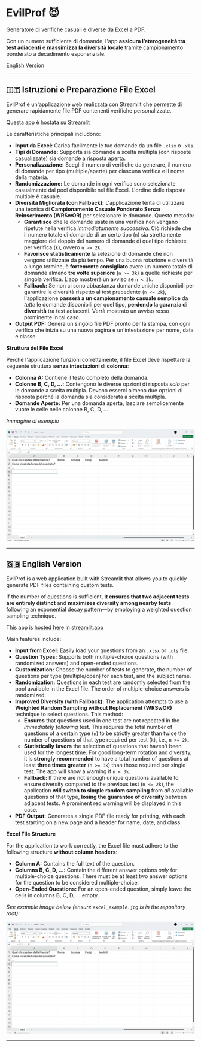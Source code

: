 # EvilProf 😈

Generatore di verifiche casuali e diverse da Excel a PDF. 

Con un numero sufficiente di domande, l'app **assicura l’eterogeneità tra test adiacenti** e **massimizza la diversità locale** tramite campionamento ponderato a decadimento esponenziale.

[English Version](#english-version)

---

## 🇮🇹 Istruzioni e Preparazione File Excel

EvilProf è un'applicazione web realizzata con Streamlit che permette di generare rapidamente file PDF contenenti verifiche personalizzate.

Questa app è [hostata su Streamlit](https://evilprof.streamlit.app/)

Le caratteristiche principali includono:

-   **Input da Excel:** Carica facilmente le tue domande da un file `.xlsx` o `.xls`.
-   **Tipi di Domande:** Supporta sia domande a scelta multipla (con risposte casualizzate) sia domande a risposta aperta.
-   **Personalizzazione:** Scegli il numero di verifiche da generare, il numero di domande per tipo (multiple/aperte) per ciascuna verifica e il nome della materia.
-   **Randomizzazione:** Le domande in ogni verifica sono selezionate casualmente dal pool disponibile nel file Excel. L'ordine delle risposte multiple è casuale.
-   **Diversità Migliorata (con Fallback):** L'applicazione tenta di utilizzare una tecnica di **Campionamento Casuale Ponderato Senza Reinserimento (WRSwOR)** per selezionare le domande. Questo metodo:
    -   **Garantisce** che le domande usate in una verifica non vengano ripetute nella verifica *immediatamente successiva*. Ciò richiede che il numero totale di domande di un certo tipo (`n`) sia strettamente maggiore del doppio del numero di domande di quel tipo richieste per verifica (`k`), ovvero `n >= 2k`.
    -   **Favorisce statisticamente** la selezione di domande che non vengono utilizzate da più tempo. Per una buona rotazione e diversità a lungo termine, è **fortemente consigliato** avere un numero totale di domande almeno **tre volte superiore** (`n >= 3k`) a quelle richieste per singola verifica. L'app mostrerà un avviso se `n < 3k`.
    -   **Fallback:** Se non ci sono abbastanza domande uniche disponibili per garantire la diversità rispetto al test precedente (`n <= 2k`), l'applicazione **passerà a un campionamento casuale semplice** da *tutte* le domande disponibili per quel tipo, **perdendo la garanzia di diversità** tra test adiacenti. Verrà mostrato un avviso rosso prominente in tal caso.
-   **Output PDF:** Genera un singolo file PDF pronto per la stampa, con ogni verifica che inizia su una nuova pagina e un'intestazione per nome, data e classe.

**Struttura del File Excel**

Perché l'applicazione funzioni correttamente, il file Excel deve rispettare la seguente struttura **senza intestazioni di colonna**:

-   **Colonna A:** Contiene il testo completo della domanda.
-   **Colonne B, C, D, ...:** Contengono le diverse opzioni di risposta *solo* per le domande a scelta multipla. Devono esserci almeno due opzioni di risposta perché la domanda sia considerata a scelta multipla.
-   **Domande Aperte:** Per una domanda aperta, lasciare semplicemente vuote le celle nelle colonne B, C, D, ...

*Immagine di esempio*

![Esempio Struttura Excel](excel_example.jpg)

---

## 🇬🇧 English Version <a name="english-version"></a>

EvilProf is a web application built with Streamlit that allows you to quickly generate PDF files containing custom tests.

If the number of questions is sufficient, **it ensures that two adjacent tests are entirely distinct** and **maximizes diversity among nearby tests** following an exponential decay pattern—by employing a weighted question sampling technique.

This app is [hosted here in streamlit.app](https://evilprof.streamlit.app/)

Main features include:

-   **Input from Excel:** Easily load your questions from an `.xlsx` or `.xls` file.
-   **Question Types:** Supports both multiple-choice questions (with randomized answers) and open-ended questions.
-   **Customization:** Choose the number of tests to generate, the number of questions per type (multiple/open) for each test, and the subject name.
-   **Randomization:** Questions in each test are randomly selected from the pool available in the Excel file. The order of multiple-choice answers is randomized.
-   **Improved Diversity (with Fallback):** The application attempts to use a **Weighted Random Sampling without Replacement (WRSwOR)** technique to select questions. This method:
    -   **Ensures** that questions used in one test are not repeated in the *immediately following* test. This requires the total number of questions of a certain type (`n`) to be strictly greater than twice the number of questions of that type required per test (`k`), i.e., `n >= 2k`.
    -   **Statistically favors** the selection of questions that haven't been used for the longest time. For good long-term rotation and diversity, it is **strongly recommended** to have a total number of questions at least **three times greater** (`n >= 3k`) than those required per single test. The app will show a warning if `n < 3k`.
    -   **Fallback:** If there are not enough unique questions available to ensure diversity compared to the previous test (`n <= 2k`), the application **will switch to simple random sampling** from *all* available questions of that type, **losing the guarantee of diversity** between adjacent tests. A prominent red warning will be displayed in this case.
-   **PDF Output:** Generates a single PDF file ready for printing, with each test starting on a new page and a header for name, date, and class.

**Excel File Structure**

For the application to work correctly, the Excel file must adhere to the following structure **without column headers**:

-   **Column A:** Contains the full text of the question.
-   **Columns B, C, D, ...:** Contain the different answer options *only* for multiple-choice questions. There must be at least two answer options for the question to be considered multiple-choice.
-   **Open-Ended Questions:** For an open-ended question, simply leave the cells in columns B, C, D, ... empty.

*See example image below (ensure `excel_example.jpg` is in the repository root):*

![Excel Structure Example](excel_example.jpg)

---

